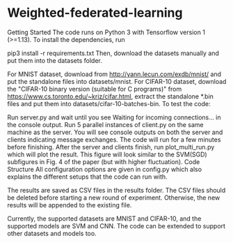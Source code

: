 # Weighted-federated-learning
Getting Started
The code runs on Python 3 with Tensorflow version 1 (>=1.13). To install the dependencies, run

pip3 install -r requirements.txt
Then, download the datasets manually and put them into the datasets folder.

For MNIST dataset, download from http://yann.lecun.com/exdb/mnist/ and put the standalone files into datasets/mnist.
For CIFAR-10 dataset, download the "CIFAR-10 binary version (suitable for C programs)" from https://www.cs.toronto.edu/~kriz/cifar.html, extract the standalone *.bin files and put them into datasets/cifar-10-batches-bin.
To test the code:

Run server.py and wait until you see Waiting for incoming connections... in the console output.
Run 5 parallel instances of client.py on the same machine as the server.
You will see console outputs on both the server and clients indicating message exchanges. The code will run for a few minutes before finishing.
After the server and clients finish, run plot_multi_run.py which will plot the result. This figure will look similar to the SVM(SGD) subfigures in Fig. 4 of the paper (but with higher fluctuation).
Code Structure
All configuration options are given in config.py which also explains the different setups that the code can run with.

The results are saved as CSV files in the results folder. The CSV files should be deleted before starting a new round of experiment. Otherwise, the new results will be appended to the existing file.

Currently, the supported datasets are MNIST and CIFAR-10, and the supported models are SVM and CNN. The code can be extended to support other datasets and models too.
